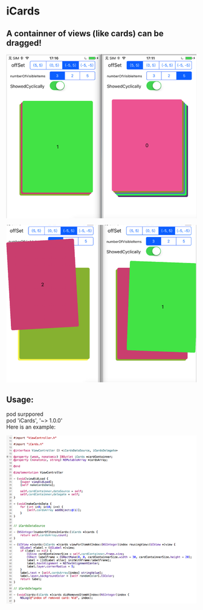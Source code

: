 # iCards
A containner of views (like cards) can be dragged!
---

![iCards](https://github.com/DingHub/ScreenShots/blob/master/0.png)

![iCards](https://github.com/DingHub/ScreenShots/blob/master/1.png)

Usage:
---
pod surppored<br>
pod 'iCards', '~> 1.0.0'<br>
Here is an example:<br>

![iCards](https://github.com/DingHub/ScreenShots/blob/master/2.png)
